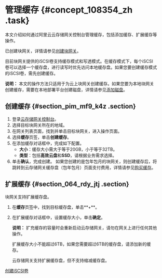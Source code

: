 # 管理缓存 {#concept_108354_zh .task}

本文介绍如何通过阿里云云存储网关控制台管理缓存，包括添加缓存、扩展缓存等操作。

已创建块网关，详情请参见[创建块网关](cn.zh-CN/云控制台用户指南/块网关/管理块网关.md#section_0x3_5ab_h7w)。

目前块网关提供的iSCSI卷支持缓存模式和写透模式。在缓存模式下，每个iSCSI卷可以选择一个缓存盘，进行读写时优先访问本地缓存盘。如果您要创建缓存模式的iSCSI卷，需先创建缓存。

**说明：** 本文的操作方法只适用于为云上块网关创建缓存。如果您要为本地块网关创建缓存，需要在本地部署平台创建磁盘，详情请参见[添加磁盘](cn.zh-CN//添加磁盘.md#)。

## 创建缓存 {#section_pim_mf9_k4z .section}

1.  登录[云存储网关控制台](https://sgwnew.console.aliyun.com/)。
2.  选择目标块网关所在的地域。
3.  在网关列表页面，找到并单击目标块网关，进入操作页面。
4.  选择**缓存**页签，单击**创建缓存**。
5.  在添加缓存对话框中，完成如下配置。 
    -   **大小**：缓存大小需大于等于20GB，小于等于32TB。
    -   **类型**：包括**高效云盘**和**SSD**，请根据业务需求选择。
6.  单击**确认**，完成创建。 如果您创建的是包年包月的块网关，则创建缓存后，将跳转到云存储网关缓存盘（包年包月）页面支付费用，详情请参见[购买缓存](../../../../cn.zh-CN/计量计费/包年包月/购买缓存.md#)。

## 扩展缓存 {#section_064_rdy_jtj .section}

块网关支持扩展缓存盘。

1.  在**缓存**页签中，找到目标缓存盘，单击**+**。
2.  在扩展缓存对话框中，设置缓存大小，单击**确定**。 

    **说明：** 扩充缓存的容量时会重新启动云存储网关，请勿在网关上进行任何其他操作。

    扩展缓存大小不能超过6TB，如果您需要超过6TB的缓存盘，请添加新的缓存。

    云存储网关支持扩展缓存盘，但不支持缩减缓存盘。


[创建iSCSI卷](cn.zh-CN/云控制台用户指南/块网关/管理iSCSI卷.md#section_oac_lbk_wdg)

